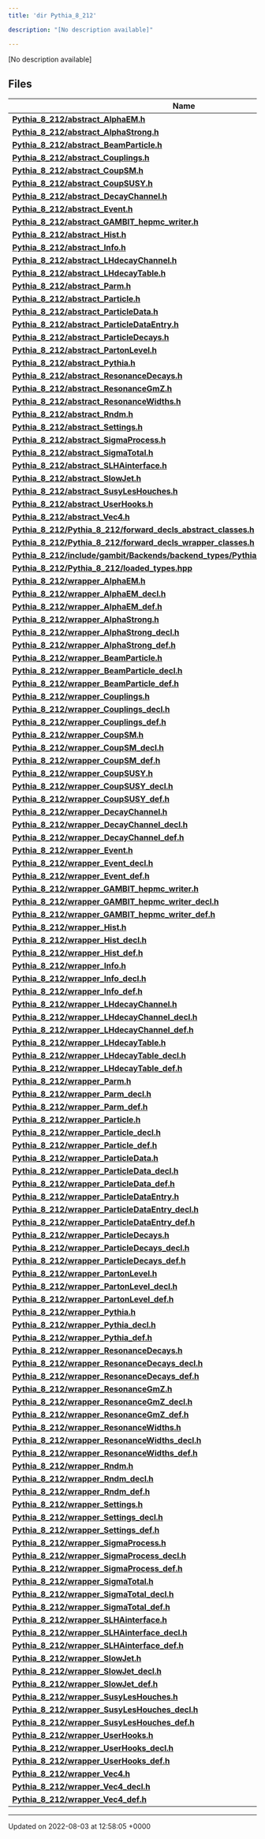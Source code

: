 ```yaml
---
title: 'dir Pythia_8_212'

description: "[No description available]"

---
```







[No description available]

## Files

| Name           |
| -------------- |
| **[Pythia_8_212/abstract_AlphaEM.h](/documentation/code/darkbit/files/abstract__alphaem_8h/#file-abstract-alphaem.h)**  |
| **[Pythia_8_212/abstract_AlphaStrong.h](/documentation/code/darkbit/files/abstract__alphastrong_8h/#file-abstract-alphastrong.h)**  |
| **[Pythia_8_212/abstract_BeamParticle.h](/documentation/code/darkbit/files/abstract__beamparticle_8h/#file-abstract-beamparticle.h)**  |
| **[Pythia_8_212/abstract_Couplings.h](/documentation/code/darkbit/files/abstract__couplings_8h/#file-abstract-couplings.h)**  |
| **[Pythia_8_212/abstract_CoupSM.h](/documentation/code/darkbit/files/abstract__coupsm_8h/#file-abstract-coupsm.h)**  |
| **[Pythia_8_212/abstract_CoupSUSY.h](/documentation/code/darkbit/files/abstract__coupsusy_8h/#file-abstract-coupsusy.h)**  |
| **[Pythia_8_212/abstract_DecayChannel.h](/documentation/code/darkbit/files/abstract__decaychannel_8h/#file-abstract-decaychannel.h)**  |
| **[Pythia_8_212/abstract_Event.h](/documentation/code/darkbit/files/abstract__event_8h/#file-abstract-event.h)**  |
| **[Pythia_8_212/abstract_GAMBIT_hepmc_writer.h](/documentation/code/darkbit/files/abstract__gambit__hepmc__writer_8h/#file-abstract-gambit-hepmc-writer.h)**  |
| **[Pythia_8_212/abstract_Hist.h](/documentation/code/darkbit/files/abstract__hist_8h/#file-abstract-hist.h)**  |
| **[Pythia_8_212/abstract_Info.h](/documentation/code/darkbit/files/abstract__info_8h/#file-abstract-info.h)**  |
| **[Pythia_8_212/abstract_LHdecayChannel.h](/documentation/code/darkbit/files/abstract__lhdecaychannel_8h/#file-abstract-lhdecaychannel.h)**  |
| **[Pythia_8_212/abstract_LHdecayTable.h](/documentation/code/darkbit/files/abstract__lhdecaytable_8h/#file-abstract-lhdecaytable.h)**  |
| **[Pythia_8_212/abstract_Parm.h](/documentation/code/darkbit/files/abstract__parm_8h/#file-abstract-parm.h)**  |
| **[Pythia_8_212/abstract_Particle.h](/documentation/code/darkbit/files/abstract__particle_8h/#file-abstract-particle.h)**  |
| **[Pythia_8_212/abstract_ParticleData.h](/documentation/code/darkbit/files/abstract__particledata_8h/#file-abstract-particledata.h)**  |
| **[Pythia_8_212/abstract_ParticleDataEntry.h](/documentation/code/darkbit/files/abstract__particledataentry_8h/#file-abstract-particledataentry.h)**  |
| **[Pythia_8_212/abstract_ParticleDecays.h](/documentation/code/darkbit/files/abstract__particledecays_8h/#file-abstract-particledecays.h)**  |
| **[Pythia_8_212/abstract_PartonLevel.h](/documentation/code/darkbit/files/abstract__partonlevel_8h/#file-abstract-partonlevel.h)**  |
| **[Pythia_8_212/abstract_Pythia.h](/documentation/code/darkbit/files/abstract__pythia_8h/#file-abstract-pythia.h)**  |
| **[Pythia_8_212/abstract_ResonanceDecays.h](/documentation/code/darkbit/files/abstract__resonancedecays_8h/#file-abstract-resonancedecays.h)**  |
| **[Pythia_8_212/abstract_ResonanceGmZ.h](/documentation/code/darkbit/files/abstract__resonancegmz_8h/#file-abstract-resonancegmz.h)**  |
| **[Pythia_8_212/abstract_ResonanceWidths.h](/documentation/code/darkbit/files/abstract__resonancewidths_8h/#file-abstract-resonancewidths.h)**  |
| **[Pythia_8_212/abstract_Rndm.h](/documentation/code/darkbit/files/abstract__rndm_8h/#file-abstract-rndm.h)**  |
| **[Pythia_8_212/abstract_Settings.h](/documentation/code/darkbit/files/abstract__settings_8h/#file-abstract-settings.h)**  |
| **[Pythia_8_212/abstract_SigmaProcess.h](/documentation/code/darkbit/files/abstract__sigmaprocess_8h/#file-abstract-sigmaprocess.h)**  |
| **[Pythia_8_212/abstract_SigmaTotal.h](/documentation/code/darkbit/files/abstract__sigmatotal_8h/#file-abstract-sigmatotal.h)**  |
| **[Pythia_8_212/abstract_SLHAinterface.h](/documentation/code/darkbit/files/abstract__slhainterface_8h/#file-abstract-slhainterface.h)**  |
| **[Pythia_8_212/abstract_SlowJet.h](/documentation/code/darkbit/files/abstract__slowjet_8h/#file-abstract-slowjet.h)**  |
| **[Pythia_8_212/abstract_SusyLesHouches.h](/documentation/code/darkbit/files/abstract__susyleshouches_8h/#file-abstract-susyleshouches.h)**  |
| **[Pythia_8_212/abstract_UserHooks.h](/documentation/code/darkbit/files/abstract__userhooks_8h/#file-abstract-userhooks.h)**  |
| **[Pythia_8_212/abstract_Vec4.h](/documentation/code/darkbit/files/abstract__vec4_8h/#file-abstract-vec4.h)**  |
| **[Pythia_8_212/Pythia_8_212/forward_decls_abstract_classes.h](/documentation/code/darkbit/files/pythia__8__212_2forward__decls__abstract__classes_8h/#file-pythia-8-212/forward-decls-abstract-classes.h)**  |
| **[Pythia_8_212/Pythia_8_212/forward_decls_wrapper_classes.h](/documentation/code/darkbit/files/pythia__8__212_2forward__decls__wrapper__classes_8h/#file-pythia-8-212/forward-decls-wrapper-classes.h)**  |
| **[Pythia_8_212/include/gambit/Backends/backend_types/Pythia_8_212/identification.hpp](/documentation/code/darkbit/files/include_2gambit_2backends_2backend__types_2pythia__8__212_2identification_8hpp/#file-include/gambit/backends/backend-types/pythia-8-212/identification.hpp)**  |
| **[Pythia_8_212/Pythia_8_212/loaded_types.hpp](/documentation/code/darkbit/files/pythia__8__212_2loaded__types_8hpp/#file-pythia-8-212/loaded-types.hpp)**  |
| **[Pythia_8_212/wrapper_AlphaEM.h](/documentation/code/darkbit/files/wrapper__alphaem_8h/#file-wrapper-alphaem.h)**  |
| **[Pythia_8_212/wrapper_AlphaEM_decl.h](/documentation/code/darkbit/files/wrapper__alphaem__decl_8h/#file-wrapper-alphaem-decl.h)**  |
| **[Pythia_8_212/wrapper_AlphaEM_def.h](/documentation/code/darkbit/files/wrapper__alphaem__def_8h/#file-wrapper-alphaem-def.h)**  |
| **[Pythia_8_212/wrapper_AlphaStrong.h](/documentation/code/darkbit/files/wrapper__alphastrong_8h/#file-wrapper-alphastrong.h)**  |
| **[Pythia_8_212/wrapper_AlphaStrong_decl.h](/documentation/code/darkbit/files/wrapper__alphastrong__decl_8h/#file-wrapper-alphastrong-decl.h)**  |
| **[Pythia_8_212/wrapper_AlphaStrong_def.h](/documentation/code/darkbit/files/wrapper__alphastrong__def_8h/#file-wrapper-alphastrong-def.h)**  |
| **[Pythia_8_212/wrapper_BeamParticle.h](/documentation/code/darkbit/files/wrapper__beamparticle_8h/#file-wrapper-beamparticle.h)**  |
| **[Pythia_8_212/wrapper_BeamParticle_decl.h](/documentation/code/darkbit/files/wrapper__beamparticle__decl_8h/#file-wrapper-beamparticle-decl.h)**  |
| **[Pythia_8_212/wrapper_BeamParticle_def.h](/documentation/code/darkbit/files/wrapper__beamparticle__def_8h/#file-wrapper-beamparticle-def.h)**  |
| **[Pythia_8_212/wrapper_Couplings.h](/documentation/code/darkbit/files/wrapper__couplings_8h/#file-wrapper-couplings.h)**  |
| **[Pythia_8_212/wrapper_Couplings_decl.h](/documentation/code/darkbit/files/wrapper__couplings__decl_8h/#file-wrapper-couplings-decl.h)**  |
| **[Pythia_8_212/wrapper_Couplings_def.h](/documentation/code/darkbit/files/wrapper__couplings__def_8h/#file-wrapper-couplings-def.h)**  |
| **[Pythia_8_212/wrapper_CoupSM.h](/documentation/code/darkbit/files/wrapper__coupsm_8h/#file-wrapper-coupsm.h)**  |
| **[Pythia_8_212/wrapper_CoupSM_decl.h](/documentation/code/darkbit/files/wrapper__coupsm__decl_8h/#file-wrapper-coupsm-decl.h)**  |
| **[Pythia_8_212/wrapper_CoupSM_def.h](/documentation/code/darkbit/files/wrapper__coupsm__def_8h/#file-wrapper-coupsm-def.h)**  |
| **[Pythia_8_212/wrapper_CoupSUSY.h](/documentation/code/darkbit/files/wrapper__coupsusy_8h/#file-wrapper-coupsusy.h)**  |
| **[Pythia_8_212/wrapper_CoupSUSY_decl.h](/documentation/code/darkbit/files/wrapper__coupsusy__decl_8h/#file-wrapper-coupsusy-decl.h)**  |
| **[Pythia_8_212/wrapper_CoupSUSY_def.h](/documentation/code/darkbit/files/wrapper__coupsusy__def_8h/#file-wrapper-coupsusy-def.h)**  |
| **[Pythia_8_212/wrapper_DecayChannel.h](/documentation/code/darkbit/files/wrapper__decaychannel_8h/#file-wrapper-decaychannel.h)**  |
| **[Pythia_8_212/wrapper_DecayChannel_decl.h](/documentation/code/darkbit/files/wrapper__decaychannel__decl_8h/#file-wrapper-decaychannel-decl.h)**  |
| **[Pythia_8_212/wrapper_DecayChannel_def.h](/documentation/code/darkbit/files/wrapper__decaychannel__def_8h/#file-wrapper-decaychannel-def.h)**  |
| **[Pythia_8_212/wrapper_Event.h](/documentation/code/darkbit/files/wrapper__event_8h/#file-wrapper-event.h)**  |
| **[Pythia_8_212/wrapper_Event_decl.h](/documentation/code/darkbit/files/wrapper__event__decl_8h/#file-wrapper-event-decl.h)**  |
| **[Pythia_8_212/wrapper_Event_def.h](/documentation/code/darkbit/files/wrapper__event__def_8h/#file-wrapper-event-def.h)**  |
| **[Pythia_8_212/wrapper_GAMBIT_hepmc_writer.h](/documentation/code/darkbit/files/wrapper__gambit__hepmc__writer_8h/#file-wrapper-gambit-hepmc-writer.h)**  |
| **[Pythia_8_212/wrapper_GAMBIT_hepmc_writer_decl.h](/documentation/code/darkbit/files/wrapper__gambit__hepmc__writer__decl_8h/#file-wrapper-gambit-hepmc-writer-decl.h)**  |
| **[Pythia_8_212/wrapper_GAMBIT_hepmc_writer_def.h](/documentation/code/darkbit/files/wrapper__gambit__hepmc__writer__def_8h/#file-wrapper-gambit-hepmc-writer-def.h)**  |
| **[Pythia_8_212/wrapper_Hist.h](/documentation/code/darkbit/files/wrapper__hist_8h/#file-wrapper-hist.h)**  |
| **[Pythia_8_212/wrapper_Hist_decl.h](/documentation/code/darkbit/files/wrapper__hist__decl_8h/#file-wrapper-hist-decl.h)**  |
| **[Pythia_8_212/wrapper_Hist_def.h](/documentation/code/darkbit/files/wrapper__hist__def_8h/#file-wrapper-hist-def.h)**  |
| **[Pythia_8_212/wrapper_Info.h](/documentation/code/darkbit/files/wrapper__info_8h/#file-wrapper-info.h)**  |
| **[Pythia_8_212/wrapper_Info_decl.h](/documentation/code/darkbit/files/wrapper__info__decl_8h/#file-wrapper-info-decl.h)**  |
| **[Pythia_8_212/wrapper_Info_def.h](/documentation/code/darkbit/files/wrapper__info__def_8h/#file-wrapper-info-def.h)**  |
| **[Pythia_8_212/wrapper_LHdecayChannel.h](/documentation/code/darkbit/files/wrapper__lhdecaychannel_8h/#file-wrapper-lhdecaychannel.h)**  |
| **[Pythia_8_212/wrapper_LHdecayChannel_decl.h](/documentation/code/darkbit/files/wrapper__lhdecaychannel__decl_8h/#file-wrapper-lhdecaychannel-decl.h)**  |
| **[Pythia_8_212/wrapper_LHdecayChannel_def.h](/documentation/code/darkbit/files/wrapper__lhdecaychannel__def_8h/#file-wrapper-lhdecaychannel-def.h)**  |
| **[Pythia_8_212/wrapper_LHdecayTable.h](/documentation/code/darkbit/files/wrapper__lhdecaytable_8h/#file-wrapper-lhdecaytable.h)**  |
| **[Pythia_8_212/wrapper_LHdecayTable_decl.h](/documentation/code/darkbit/files/wrapper__lhdecaytable__decl_8h/#file-wrapper-lhdecaytable-decl.h)**  |
| **[Pythia_8_212/wrapper_LHdecayTable_def.h](/documentation/code/darkbit/files/wrapper__lhdecaytable__def_8h/#file-wrapper-lhdecaytable-def.h)**  |
| **[Pythia_8_212/wrapper_Parm.h](/documentation/code/darkbit/files/wrapper__parm_8h/#file-wrapper-parm.h)**  |
| **[Pythia_8_212/wrapper_Parm_decl.h](/documentation/code/darkbit/files/wrapper__parm__decl_8h/#file-wrapper-parm-decl.h)**  |
| **[Pythia_8_212/wrapper_Parm_def.h](/documentation/code/darkbit/files/wrapper__parm__def_8h/#file-wrapper-parm-def.h)**  |
| **[Pythia_8_212/wrapper_Particle.h](/documentation/code/darkbit/files/wrapper__particle_8h/#file-wrapper-particle.h)**  |
| **[Pythia_8_212/wrapper_Particle_decl.h](/documentation/code/darkbit/files/wrapper__particle__decl_8h/#file-wrapper-particle-decl.h)**  |
| **[Pythia_8_212/wrapper_Particle_def.h](/documentation/code/darkbit/files/wrapper__particle__def_8h/#file-wrapper-particle-def.h)**  |
| **[Pythia_8_212/wrapper_ParticleData.h](/documentation/code/darkbit/files/wrapper__particledata_8h/#file-wrapper-particledata.h)**  |
| **[Pythia_8_212/wrapper_ParticleData_decl.h](/documentation/code/darkbit/files/wrapper__particledata__decl_8h/#file-wrapper-particledata-decl.h)**  |
| **[Pythia_8_212/wrapper_ParticleData_def.h](/documentation/code/darkbit/files/wrapper__particledata__def_8h/#file-wrapper-particledata-def.h)**  |
| **[Pythia_8_212/wrapper_ParticleDataEntry.h](/documentation/code/darkbit/files/wrapper__particledataentry_8h/#file-wrapper-particledataentry.h)**  |
| **[Pythia_8_212/wrapper_ParticleDataEntry_decl.h](/documentation/code/darkbit/files/wrapper__particledataentry__decl_8h/#file-wrapper-particledataentry-decl.h)**  |
| **[Pythia_8_212/wrapper_ParticleDataEntry_def.h](/documentation/code/darkbit/files/wrapper__particledataentry__def_8h/#file-wrapper-particledataentry-def.h)**  |
| **[Pythia_8_212/wrapper_ParticleDecays.h](/documentation/code/darkbit/files/wrapper__particledecays_8h/#file-wrapper-particledecays.h)**  |
| **[Pythia_8_212/wrapper_ParticleDecays_decl.h](/documentation/code/darkbit/files/wrapper__particledecays__decl_8h/#file-wrapper-particledecays-decl.h)**  |
| **[Pythia_8_212/wrapper_ParticleDecays_def.h](/documentation/code/darkbit/files/wrapper__particledecays__def_8h/#file-wrapper-particledecays-def.h)**  |
| **[Pythia_8_212/wrapper_PartonLevel.h](/documentation/code/darkbit/files/wrapper__partonlevel_8h/#file-wrapper-partonlevel.h)**  |
| **[Pythia_8_212/wrapper_PartonLevel_decl.h](/documentation/code/darkbit/files/wrapper__partonlevel__decl_8h/#file-wrapper-partonlevel-decl.h)**  |
| **[Pythia_8_212/wrapper_PartonLevel_def.h](/documentation/code/darkbit/files/wrapper__partonlevel__def_8h/#file-wrapper-partonlevel-def.h)**  |
| **[Pythia_8_212/wrapper_Pythia.h](/documentation/code/darkbit/files/wrapper__pythia_8h/#file-wrapper-pythia.h)**  |
| **[Pythia_8_212/wrapper_Pythia_decl.h](/documentation/code/darkbit/files/wrapper__pythia__decl_8h/#file-wrapper-pythia-decl.h)**  |
| **[Pythia_8_212/wrapper_Pythia_def.h](/documentation/code/darkbit/files/wrapper__pythia__def_8h/#file-wrapper-pythia-def.h)**  |
| **[Pythia_8_212/wrapper_ResonanceDecays.h](/documentation/code/darkbit/files/wrapper__resonancedecays_8h/#file-wrapper-resonancedecays.h)**  |
| **[Pythia_8_212/wrapper_ResonanceDecays_decl.h](/documentation/code/darkbit/files/wrapper__resonancedecays__decl_8h/#file-wrapper-resonancedecays-decl.h)**  |
| **[Pythia_8_212/wrapper_ResonanceDecays_def.h](/documentation/code/darkbit/files/wrapper__resonancedecays__def_8h/#file-wrapper-resonancedecays-def.h)**  |
| **[Pythia_8_212/wrapper_ResonanceGmZ.h](/documentation/code/darkbit/files/wrapper__resonancegmz_8h/#file-wrapper-resonancegmz.h)**  |
| **[Pythia_8_212/wrapper_ResonanceGmZ_decl.h](/documentation/code/darkbit/files/wrapper__resonancegmz__decl_8h/#file-wrapper-resonancegmz-decl.h)**  |
| **[Pythia_8_212/wrapper_ResonanceGmZ_def.h](/documentation/code/darkbit/files/wrapper__resonancegmz__def_8h/#file-wrapper-resonancegmz-def.h)**  |
| **[Pythia_8_212/wrapper_ResonanceWidths.h](/documentation/code/darkbit/files/wrapper__resonancewidths_8h/#file-wrapper-resonancewidths.h)**  |
| **[Pythia_8_212/wrapper_ResonanceWidths_decl.h](/documentation/code/darkbit/files/wrapper__resonancewidths__decl_8h/#file-wrapper-resonancewidths-decl.h)**  |
| **[Pythia_8_212/wrapper_ResonanceWidths_def.h](/documentation/code/darkbit/files/wrapper__resonancewidths__def_8h/#file-wrapper-resonancewidths-def.h)**  |
| **[Pythia_8_212/wrapper_Rndm.h](/documentation/code/darkbit/files/wrapper__rndm_8h/#file-wrapper-rndm.h)**  |
| **[Pythia_8_212/wrapper_Rndm_decl.h](/documentation/code/darkbit/files/wrapper__rndm__decl_8h/#file-wrapper-rndm-decl.h)**  |
| **[Pythia_8_212/wrapper_Rndm_def.h](/documentation/code/darkbit/files/wrapper__rndm__def_8h/#file-wrapper-rndm-def.h)**  |
| **[Pythia_8_212/wrapper_Settings.h](/documentation/code/darkbit/files/wrapper__settings_8h/#file-wrapper-settings.h)**  |
| **[Pythia_8_212/wrapper_Settings_decl.h](/documentation/code/darkbit/files/wrapper__settings__decl_8h/#file-wrapper-settings-decl.h)**  |
| **[Pythia_8_212/wrapper_Settings_def.h](/documentation/code/darkbit/files/wrapper__settings__def_8h/#file-wrapper-settings-def.h)**  |
| **[Pythia_8_212/wrapper_SigmaProcess.h](/documentation/code/darkbit/files/wrapper__sigmaprocess_8h/#file-wrapper-sigmaprocess.h)**  |
| **[Pythia_8_212/wrapper_SigmaProcess_decl.h](/documentation/code/darkbit/files/wrapper__sigmaprocess__decl_8h/#file-wrapper-sigmaprocess-decl.h)**  |
| **[Pythia_8_212/wrapper_SigmaProcess_def.h](/documentation/code/darkbit/files/wrapper__sigmaprocess__def_8h/#file-wrapper-sigmaprocess-def.h)**  |
| **[Pythia_8_212/wrapper_SigmaTotal.h](/documentation/code/darkbit/files/wrapper__sigmatotal_8h/#file-wrapper-sigmatotal.h)**  |
| **[Pythia_8_212/wrapper_SigmaTotal_decl.h](/documentation/code/darkbit/files/wrapper__sigmatotal__decl_8h/#file-wrapper-sigmatotal-decl.h)**  |
| **[Pythia_8_212/wrapper_SigmaTotal_def.h](/documentation/code/darkbit/files/wrapper__sigmatotal__def_8h/#file-wrapper-sigmatotal-def.h)**  |
| **[Pythia_8_212/wrapper_SLHAinterface.h](/documentation/code/darkbit/files/wrapper__slhainterface_8h/#file-wrapper-slhainterface.h)**  |
| **[Pythia_8_212/wrapper_SLHAinterface_decl.h](/documentation/code/darkbit/files/wrapper__slhainterface__decl_8h/#file-wrapper-slhainterface-decl.h)**  |
| **[Pythia_8_212/wrapper_SLHAinterface_def.h](/documentation/code/darkbit/files/wrapper__slhainterface__def_8h/#file-wrapper-slhainterface-def.h)**  |
| **[Pythia_8_212/wrapper_SlowJet.h](/documentation/code/darkbit/files/wrapper__slowjet_8h/#file-wrapper-slowjet.h)**  |
| **[Pythia_8_212/wrapper_SlowJet_decl.h](/documentation/code/darkbit/files/wrapper__slowjet__decl_8h/#file-wrapper-slowjet-decl.h)**  |
| **[Pythia_8_212/wrapper_SlowJet_def.h](/documentation/code/darkbit/files/wrapper__slowjet__def_8h/#file-wrapper-slowjet-def.h)**  |
| **[Pythia_8_212/wrapper_SusyLesHouches.h](/documentation/code/darkbit/files/wrapper__susyleshouches_8h/#file-wrapper-susyleshouches.h)**  |
| **[Pythia_8_212/wrapper_SusyLesHouches_decl.h](/documentation/code/darkbit/files/wrapper__susyleshouches__decl_8h/#file-wrapper-susyleshouches-decl.h)**  |
| **[Pythia_8_212/wrapper_SusyLesHouches_def.h](/documentation/code/darkbit/files/wrapper__susyleshouches__def_8h/#file-wrapper-susyleshouches-def.h)**  |
| **[Pythia_8_212/wrapper_UserHooks.h](/documentation/code/darkbit/files/wrapper__userhooks_8h/#file-wrapper-userhooks.h)**  |
| **[Pythia_8_212/wrapper_UserHooks_decl.h](/documentation/code/darkbit/files/wrapper__userhooks__decl_8h/#file-wrapper-userhooks-decl.h)**  |
| **[Pythia_8_212/wrapper_UserHooks_def.h](/documentation/code/darkbit/files/wrapper__userhooks__def_8h/#file-wrapper-userhooks-def.h)**  |
| **[Pythia_8_212/wrapper_Vec4.h](/documentation/code/darkbit/files/wrapper__vec4_8h/#file-wrapper-vec4.h)**  |
| **[Pythia_8_212/wrapper_Vec4_decl.h](/documentation/code/darkbit/files/wrapper__vec4__decl_8h/#file-wrapper-vec4-decl.h)**  |
| **[Pythia_8_212/wrapper_Vec4_def.h](/documentation/code/darkbit/files/wrapper__vec4__def_8h/#file-wrapper-vec4-def.h)**  |






-------------------------------

Updated on 2022-08-03 at 12:58:05 +0000
